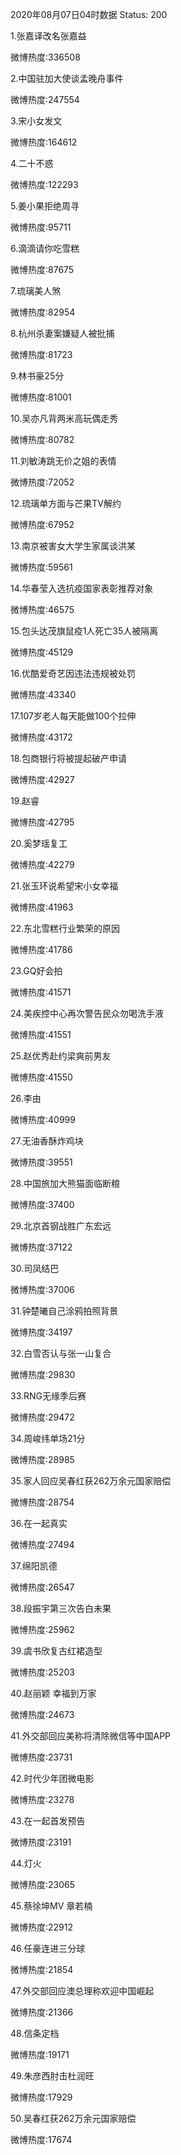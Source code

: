 2020年08月07日04时数据
Status: 200

1.张嘉译改名张嘉益

微博热度:336508

2.中国驻加大使谈孟晚舟事件

微博热度:247554

3.宋小女发文

微博热度:164612

4.二十不惑

微博热度:122293

5.姜小果拒绝周寻

微博热度:95711

6.滴滴请你吃雪糕

微博热度:87675

7.琉璃美人煞

微博热度:82954

8.杭州杀妻案嫌疑人被批捕

微博热度:81723

9.林书豪25分

微博热度:81001

10.吴亦凡背两米高玩偶走秀

微博热度:80782

11.刘敏涛跳无价之姐的表情

微博热度:72052

12.琉璃单方面与芒果TV解约

微博热度:67952

13.南京被害女大学生家属谈洪某

微博热度:59561

14.华春莹入选抗疫国家表彰推荐对象

微博热度:46575

15.包头达茂旗鼠疫1人死亡35人被隔离

微博热度:45129

16.优酷爱奇艺因违法违规被处罚

微博热度:43340

17.107岁老人每天能做100个拉伸

微博热度:43172

18.包商银行将被提起破产申请

微博热度:42927

19.赵睿

微博热度:42795

20.奚梦瑶复工

微博热度:42279

21.张玉环说希望宋小女幸福

微博热度:41963

22.东北雪糕行业繁荣的原因

微博热度:41786

23.GQ好会拍

微博热度:41571

24.美疾控中心再次警告民众勿喝洗手液

微博热度:41551

25.赵优秀赴约梁爽前男友

微博热度:41550

26.李由

微博热度:40999

27.无油香酥炸鸡块

微博热度:39551

28.中国旅加大熊猫面临断粮

微博热度:37400

29.北京首钢战胜广东宏远

微博热度:37122

30.司凤结巴

微博热度:37006

31.钟楚曦自己涂鸦拍照背景

微博热度:34197

32.白雪否认与张一山复合

微博热度:29830

33.RNG无缘季后赛

微博热度:29472

34.周峻纬单场21分

微博热度:28985

35.家人回应吴春红获262万余元国家赔偿

微博热度:28754

36.在一起真实

微博热度:27494

37.绵阳凯德

微博热度:26547

38.段振宇第三次告白未果

微博热度:25962

39.虞书欣复古红裙造型

微博热度:25203

40.赵丽颖 幸福到万家

微博热度:24673

41.外交部回应美称将清除微信等中国APP

微博热度:23731

42.时代少年团微电影

微博热度:23278

43.在一起首发预告

微博热度:23191

44.灯火

微博热度:23065

45.蔡徐坤MV 章若楠

微博热度:22912

46.任豪连进三分球

微博热度:21854

47.外交部回应澳总理称欢迎中国崛起

微博热度:21366

48.信条定档

微博热度:19171

49.朱彦西肘击杜润旺

微博热度:17929

50.吴春红获262万余元国家赔偿

微博热度:17674

